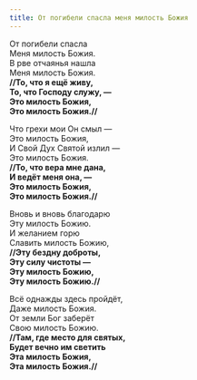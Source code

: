 ```yaml
---
title: От погибели спасла меня милость Божия
---
```


От погибели спасла  
Меня милость Божия.  
В рве отчаянья нашла  
Меня милость Божия.  
**//То, что я ещё живу,  
То, что Господу служу, —  
Это милость Божия,  
Это милость Божия.//**

Что грехи мои Он смыл —  
Это милость Божия,  
И Свой Дух Святой излил —  
Это милость Божия.  
**//То, что вера мне дана,  
И ведёт меня она, —  
Это милость Божия,  
Это милость Божия.//**

Вновь и вновь благодарю  
Эту милость Божию.  
И желанием горю  
Славить милость Божию,  
**//Эту бездну доброты,  
Эту силу чистоты —  
Эту милость Божию,  
Эту милость Божию.//**

Всё однажды здесь пройдёт,  
Даже милость Божия.  
От земли Бог заберёт  
Свою милость Божию.  
**//Там, где место для святых,  
Будет вечно им светить  
Эта милость Божия,  
Эта милость Божия.//**
